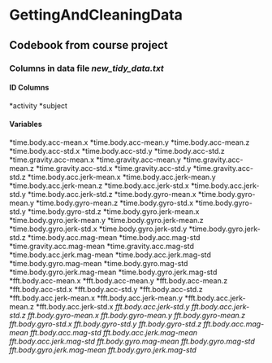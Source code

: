 # GettingAndCleaningData

## Codebook from course project

### Columns in data file *new_tidy_data.txt*

#### ID Columns
*activity
*subject

#### Variables
*time.body.acc-mean.x
*time.body.acc-mean.y
*time.body.acc-mean.z
*time.body.acc-std.x
*time.body.acc-std.y
*time.body.acc-std.z
*time.gravity.acc-mean.x
*time.gravity.acc-mean.y
*time.gravity.acc-mean.z
*time.gravity.acc-std.x
*time.gravity.acc-std.y
*time.gravity.acc-std.z
*time.body.acc.jerk-mean.x
*time.body.acc.jerk-mean.y
*time.body.acc.jerk-mean.z
*time.body.acc.jerk-std.x
*time.body.acc.jerk-std.y
*time.body.acc.jerk-std.z
*time.body.gyro-mean.x
*time.body.gyro-mean.y
*time.body.gyro-mean.z
*time.body.gyro-std.x
*time.body.gyro-std.y
*time.body.gyro-std.z
*time.body.gyro.jerk-mean.x
*time.body.gyro.jerk-mean.y
*time.body.gyro.jerk-mean.z
*time.body.gyro.jerk-std.x
*time.body.gyro.jerk-std.y
*time.body.gyro.jerk-std.z
*time.body.acc.mag-mean
*time.body.acc.mag-std
*time.gravity.acc.mag-mean
*time.gravity.acc.mag-std
*time.body.acc.jerk.mag-mean
*time.body.acc.jerk.mag-std
*time.body.gyro.mag-mean
*time.body.gyro.mag-std
*time.body.gyro.jerk.mag-mean
*time.body.gyro.jerk.mag-std
*fft.body.acc-mean.x
*fft.body.acc-mean.y
*fft.body.acc-mean.z
*fft.body.acc-std.x
*fft.body.acc-std.y
*fft.body.acc-std.z
*fft.body.acc.jerk-mean.x
*fft.body.acc.jerk-mean.y
*fft.body.acc.jerk-mean.z
*fft.body.acc.jerk-std.x
*fft.body.acc.jerk-std.y*
*fft.body.acc.jerk-std.z*
*fft.body.gyro-mean.x*
*fft.body.gyro-mean.y*
*fft.body.gyro-mean.z*
*fft.body.gyro-std.x*
*fft.body.gyro-std.y*
*fft.body.gyro-std.z*
*fft.body.acc.mag-mean*
*fft.body.acc.mag-std*
*fft.body.acc.jerk.mag-mean*
*fft.body.acc.jerk.mag-std*
*fft.body.gyro.mag-mean*
*fft.body.gyro.mag-std*
*fft.body.gyro.jerk.mag-mean*
*fft.body.gyro.jerk.mag-std*
